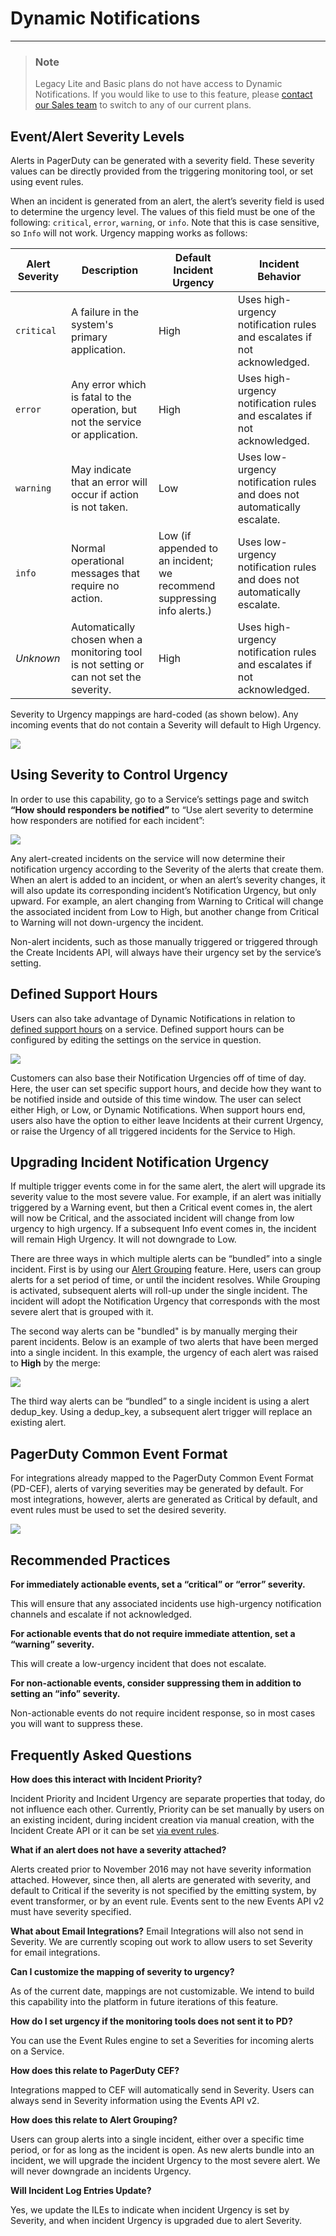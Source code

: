 # Dynamic Notifications

---
<!-- theme: info -->

> ### Note
>
> Legacy Lite and Basic plans do not have access to Dynamic Notifications. If you would like to use to this feature, please [contact our Sales team](https://www.pagerduty.com/contact-sales/) to switch to any of our current plans.

## Event/Alert Severity Levels

Alerts in PagerDuty can be generated with a severity field. These severity values can be directly provided from the triggering monitoring tool, or set using event rules.

When an incident is generated from an alert, the alert’s severity field is used to determine the urgency level. The values of this field must be one of the following: `critical`, `error`, `warning`, or `info`. Note that this is case sensitive, so `Info` will not work. Urgency mapping works as follows:


Alert Severity | Description | Default Incident Urgency|Incident Behavior
---------|----------|---------|---------
 `critical`| A failure in the system's primary application. | High| Uses high-urgency notification rules and escalates if not acknowledged.
 `error` | Any error which is fatal to the operation, but not the service or application. |High| Uses high-urgency notification rules and escalates if not acknowledged.
 `warning` | May indicate that an error will occur if action is not taken. | Low| Uses low-urgency notification rules and does not automatically escalate.
 `info`|Normal operational messages that require no action.|Low (if appended to an incident; we recommend suppressing info alerts.)|Uses low-urgency notification rules and does not automatically escalate.
 *Unknown*|Automatically chosen when a monitoring tool is not setting or can not set the severity.|High|Uses high-urgency notification rules and escalates if not acknowledged.


Severity to Urgency mappings are hard-coded (as shown below). Any incoming events that do not contain a Severity will default to High Urgency.

![](https://files.readme.io/cdbff66-dynamic-notifications-incident-settings.png)

## Using Severity to Control Urgency

In order to use this capability, go to a Service’s settings page and switch **“How should responders be notified”** to “Use alert severity to determine how responders are notified for each incident”:

![](https://files.readme.io/35dade2-dynamic-notifications-select-alert-severity.png)

Any alert-created incidents on the service will now determine their notification urgency according to the Severity of the alerts that create them. When an alert is added to an incident, or when an alert’s severity changes, it will also update its corresponding incident’s Notification Urgency, but only upward. For example, an alert changing from Warning to Critical will change the associated incident from Low to High, but another change from Critical to Warning will not down-urgency the incident.

Non-alert incidents, such as those manually triggered or triggered through the Create Incidents API, will always have their urgency set by the service’s setting. 

## Defined Support Hours

Users can also take advantage of Dynamic Notifications in relation to [defined support hours](https://support.pagerduty.com/v1/docs/service-settings#section-use-case-2-support-hours) on a service. Defined support hours can be configured by editing the settings on the service in question.

![](https://files.readme.io/d85cd51-dynamic-notifications-support-hours.png)

Customers can also base their Notification Urgencies off of time of day. Here, the user can set specific support hours, and decide how they want to be notified inside and outside of this time window. The user can select either High, or Low, or Dynamic Notifications. When support hours end, users also have the option to either leave Incidents at their current Urgency, or raise the Urgency of all triggered incidents for the Service to High.

## Upgrading Incident Notification Urgency

If multiple trigger events come in for the same alert, the alert will upgrade its severity value to the most severe value. For example, if an alert was initially triggered by a Warning event, but then a Critical event comes in, the alert will now be Critical, and the associated incident will change from low urgency to high urgency. If a subsequent Info event comes in, the incident will remain High Urgency. It will not downgrade to Low. 

There are three ways in which multiple alerts can be “bundled” into a single incident. First is by using our [Alert Grouping](https://support.pagerduty.com/docs/time-based-alert-grouping) feature. Here, users can group alerts for a set period of time, or until the incident resolves. While Grouping is activated, subsequent alerts will roll-up under the single incident. The incident will adopt the Notification Urgency that corresponds with the most severe alert that is grouped with it.

The second way alerts can be "bundled" is by manually merging their parent incidents. Below is an example of two alerts that have been merged into a single incident. In this example, the urgency of each alert was raised to **High** by the merge:

![](https://files.readme.io/17cc3b3-dynamic-notifications-alert-grouping.png)

The third way alerts can be “bundled” to a single incident is using a alert dedup_key. Using a dedup_key, a subsequent alert trigger will replace an existing alert. 

## PagerDuty Common Event Format

For integrations already mapped to the PagerDuty Common Event Format (PD-CEF), alerts of varying severities may be generated by default. For most integrations, however, alerts are generated as Critical by default, and event rules must be used to set the desired severity.

![](https://files.readme.io/5872f92-dynamic-notifications-event-rule-severity.png)

## Recommended Practices

**For immediately actionable events, set a “critical” or “error” severity.**

This will ensure that any associated incidents use high-urgency notification channels and escalate if not acknowledged.

**For actionable events that do not require immediate attention, set a “warning” severity.**

This will create a low-urgency incident that does not escalate.

**For non-actionable events, consider suppressing them in addition to setting an “info” severity.**

Non-actionable events do not require incident response, so in most cases you will want to suppress these.

## Frequently Asked Questions

**How does this interact with Incident Priority?**

Incident Priority and Incident Urgency are separate properties that today, do not influence each other. Currently, Priority can be set manually by users on an existing incident, during incident creation via manual creation, with the Incident Create API or it can be set [via event rules](https://support.pagerduty.com/docs/rulesets#section-set-priority-with-event-rules).  

**What if an alert does not have a severity attached?**

Alerts created prior to November 2016 may not have severity information attached. However, since then, all alerts are generated with severity, and default to Critical if the severity is not specified by the emitting system, by event transformer, or by an event rule. Events sent to the new Events API v2 must have severity specified.

**What about Email Integrations?**
Email Integrations will also not send in Severity. We are currently scoping out work to allow users to set Severity for email integrations.

**Can I customize the mapping of severity to urgency?**

As of the current date, mappings are not customizable. We intend to build this capability into the platform in future iterations of this feature.

**How do I set urgency if the monitoring tools does not sent it to PD?**

You can use the Event Rules engine to set a Severities for incoming alerts on a Service.

**How does this relate to PagerDuty CEF?**

Integrations mapped to CEF will automatically send in Severity. Users can always send in Severity information using the Events API v2.

**How does this relate to Alert Grouping?**

Users can group alerts into a single incident, either over a specific time period, or for as long as the incident is open. As new alerts bundle into an incident, we will upgrade the incident Urgency to the most severe alert. We will never downgrade an incidents Urgency.

**Will Incident Log Entries Update?**

Yes, we update the ILEs to indicate when incident Urgency is set by Severity, and when incident Urgency is upgraded due to alert Severity.